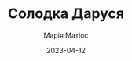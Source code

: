 ---
layout: default
modal-id: 25
date: 2023-04-12
title: Солодка Даруся
author: Марія Матіос
author_label: Авторка
img: solodka-darusia-mariia-matios.jpg
alt: image-alt
project-date: 2004
category: Сучасна проза
description: "Найвідоміший і найпопулярніший роман Марії Матіос «Солодка Даруся» справедливо назвали «трагедією, адекватною історії XX століття», а саму Дарусю - «образом майже біблійним». У цій драмі «на три життя» немає нічого однозначного: ні персонажів, ні обставин, ні розв'язки. В романі немає епохальних людей чи подій, позитивних чи негативних героїв, але, як стверджує критика, «коли читаєш цю книгу, болить серце». Саме сімейна сага, чим насправді є «Солодка Даруся», витворює правдивий дух минулої епохи, «родимі знаки» якої дотепер заважають частині сучасного суспільства сприймати українську історію без купюр, цензури й дратівливості. Але катарсисами такого звучання, які пропонує Марія Матіос у цьому романі, вимірюється сутність людських поривань, страждань, справжньої любові, а також людської природи загалом. Намагання письменниці «поправити всесвітню несправедливість любов'ю» (за Лесею Українкою) чи «здолати людство шляхетністю душі» (за Ніцше) створюють галерею художніх образів і символів, що дуже точно вписуються в споконвічні цінності людського духу, уявлень про мораль та порядність. Глибокий психологізм, складний сюжет за принципом «реверсу» та розкішна мова створюють надзвичайно привабливе прозове полотно."
---